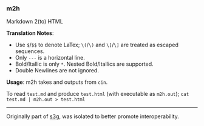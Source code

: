 ### m2h

Markdown 2(to) HTML

**Translation Notes**:
- Use `$`/`$$` to denote LaTex; `\(`/`\)` and `\[`/`\]` are treated as escaped sequences.
- Only `---` is a horizontal line.
- Bold/Itallic is only `*`. Nested Bold/Itallics are supported.
- Double Newlines are not ignored.


**Usage**:
m2h takes and outputs from `cin`.

To read `test.md` and produce `test.html` (with executable as `m2h.out`);
`cat test.md | m2h.out > test.html`

---

Originally part of [s3g](https://github.com/u20n/s3g), was isolated to better promote interoperability.
